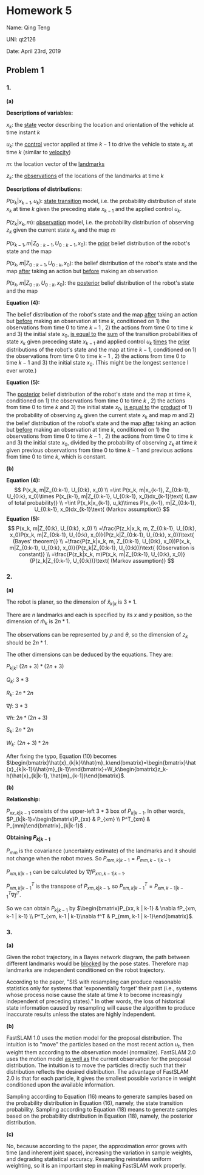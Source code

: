 # Homework 5

Name: Qing Teng

UNI: qt2126

Date: April 23rd, 2019

## Problem 1

### 1.

**(a)**

**Descriptions of variables:**

$x_k$: the <u>state</u> vector describing the location and orientation of the vehicle at time instant $k$

$u_k$: the <u>control</u> vector applied at time $k-1$ to drive the vehicle to state $x_k$ at time $k$ (similar to <u>velocity</u>)

$m$: the location vector of the <u>landmarks</u>

$z_k$: the <u>observations</u> of the locations of the landmarks at time $k$

**Descriptions of distributions:**

$P(x_k|x_{k-1}, u_k)$: <u>state transition</u> model, i.e. the probability distribution of state $x_k$ at time $k$ given the preceding state $x_{k-1}$ and the applied control $u_k$.

$P(z_k|x_k, m)$: <u>observation</u> model, i.e. the probability distribution of observing $z_k$ given the current state $x_k$ and the map $m$

$P(x_{k-1}, m|Z_{0:k-1}, U_{0:k-1}, x_0)$: the <u>prior</u> belief distribution of the robot's state and the map

$P(x_k, m|Z_{0:k-1}, U_{0:k}, x_0)$: the belief distribution of the robot's state and the map <u>after</u> taking an action but <u>before</u> making an observation

$P(x_k, m|Z_{0:k}, U_{0:k}, x_0)$: the <u>posterior</u> belief distribution of the robot's state and the map

**Equation (4):**

The belief distribution of the robot's state and the map <u>after</u> taking an action but <u>before</u> making an observation at time $k$, conditioned on 1) the observations from time $0$ to time $k-1$ , 2) the actions from time $0$ to time $k$ and 3) the initial state $x_0$, <u>is equal to</u> the <u>sum</u> of the transition probabilities of state $x_k$ given preceding state $x_{k-1}$ and applied control $u_k$ <u>times</u> the <u>prior</u> distributions of the robot's state and the map at time $k-1$, conditioned on 1) the observations from time $0$ to time $k-1$ , 2) the actions from time $0$ to time $k-1$ and 3) the initial state $x_0$. (This might be the longest sentence I ever wrote.)

**Equation (5):**

The <u>posterior</u> belief distribution of the robot's state and the map at time $k$, conditioned on 1) the observations from time $0$ to time $k$ , 2) the actions from time $0$ to time $k$ and 3) the initial state $x_0$, <u>is equal to</u> the <u>product</u> of 1) the probability of observing $z_k$ given the current state $x_k$ and map $m$ and 2) the belief distribution of the robot's state and the map <u>after</u> taking an action but <u>before</u> making an observation at time $k$, conditioned on 1) the observations from time $0$ to time $k-1$ , 2) the actions from time $0$ to time $k$ and 3) the initial state $x_0$, divided by the probability of observing $z_k$ at time $k$ given previous observations from time $0$ to time $k-1$ and previous actions from time $0$ to time $k$, which is constant.

**(b)**

**Equation (4):**
$$
P(x_k, m|Z_{0:k-1}, U_{0:k}, x_0)
\\
=\int P(x_k, m|x_{k-1}, Z_{0:k-1}, U_{0:k}, x_0)\times P(x_{k-1}, m|Z_{0:k-1}, U_{0:k-1}, x_0)dx_{k-1}\text{		(Law of total probability)}
\\
=\int P(x_k|x_{k-1}, u_k)\times P(x_{k-1}, m|Z_{0:k-1}, U_{0:k-1}, x_0)dx_{k-1}\text{		(Markov assumption)}
$$
**Equation (5):**
$$
P(x_k, m|Z_{0:k}, U_{0:k}, x_0)
\\
=\frac{P(z_k|x_k, m, Z_{0:k-1}, U_{0:k}, x_0)P(x_k, m|Z_{0:k-1}, U_{0:k}, x_0)}{P(z_k|Z_{0:k-1}, U_{0:k}, x_0)}\text{		(Bayes' theorem)}
\\
=\frac{P(z_k|x_k, m, Z_{0:k-1}, U_{0:k}, x_0))P(x_k, m|Z_{0:k-1}, U_{0:k}, x_0)}{P(z_k|Z_{0:k-1}, U_{0:k})}\text{		(Observation is constant)}
\\
=\frac{P(z_k|x_k, m)P(x_k, m|Z_{0:k-1}, U_{0:k}, x_0)}{P(z_k|Z_{0:k-1}, U_{0:k})}\text{		(Markov assumption)}
$$

### 2.

**(a)**

The robot is planer, so the dimension of $\hat{x}_{k|k}$ is $3*1$.

There are $n$ landmarks and each is specified by its $x$ and $y$ position, so the dimension of $\hat{m}_k$ is $2n*1$.

The observations can be represented by $\rho$ and $\theta$, so the dimension of $z_k$ should be $2n * 1$.

The other dimensions can be deduced by the equations. They are:

$P_{k|k}$: $(2n+3) * (2n+3)$

$Q_k$: $3 * 3$

$R_k$: $2n * 2n$

$\nabla f$: $3 * 3$

$\nabla h$: $2n * (2n+3)$

$S_k$: $2n * 2n$

$W_k$: $(2n+3) * 2n$

After fixing the typo, Equation (10) becomes $\begin{bmatrix}\hat{x}_{k|k}\\\hat{m}_k\end{bmatrix}=\begin{bmatrix}\hat{x}_{k|k-1}\\\hat{m}_{k-1}\end{bmatrix}+W_k\begin{bmatrix}z_k-h(\hat{x}_{k|k-1}, \hat{m}_{k-1})\end{bmatrix}$.

**(b)**

**Relationship:**

$P_{xx, k|k-1}$ consists of the upper-left $3*3$ box of $P_{k|k-1}$. In other words, $P_{k|k-1}=\begin{bmatrix}P_{xx} & P_{xm} \\ P^T_{xm} & P_{mm}\end{bmatrix}_{k|k-1}$ .

**Obtaining $P_{k|k-1}$**

$P_{mm}$ is the covariance (uncertainty estimate) of the landmarks and it should not change when the robot moves. So $P_{mm, k | k-1} = P_{mm, k-1 | k-1}$.

$P_{xm, k|k-1}$ can be calculated by $\nabla fP_{xm, k-1 | k-1}$.

$P^T_{xm, k|k-1}$ is the transpose of $P_{xm, k|k-1}$, so $P^T_{xm, k|k-1}=P^T_{xm, k-1 | k-1}\nabla f^T$.

So we can obtain $P_{k|k-1}$ by $\begin{bmatrix}P_{xx, k | k-1} & \nabla fP_{xm, k-1 | k-1} \\ P^T_{xm, k-1 | k-1}\nabla f^T & P_{mm, k-1 | k-1}\end{bmatrix}$.

### 3.

**(a)**

Given the robot trajectory, in a Bayes network diagram, the path between different landmarks would be <u>blocked</u> by the pose states. Therefore map landmarks are independent conditioned on the robot trajectory.

According to the paper, "SIS with resampling can produce reasonable statistics only for systems that 'exponentially forget' their past (i.e., systems whose process noise cause the state at time $k$ to become increasingly independent of preceding states)." In other words, the loss of historical state information caused by resampling will cause the algorithm to produce inaccurate results unless the states are highly independent.

**(b)**

FastSLAM 1.0 uses the motion model for the proposal distribution. The intuition is to "move" the particles based on the most recent action $u_t$, then weight them according to the observation model (normalize). FastSLAM 2.0 uses the motion model <u>as well as</u> the current observation for the proposal distribution. The intuition is to move the particles directly such that their distribution reflects the desired distribution. The advantage of FastSLAM 2.0 is that for each particle, it gives the smallest possible variance in weight conditioned upon the available information.

Sampling according to Equation (16) means to generate samples based on the probability distribution in Equation (16), namely, the state transition probability. Sampling according to Equation (18) means to generate samples based on the probability distribution in Equation (18), namely, the posterior distribution.

**(c)**

No, because according to the paper, the approximation error grows with time (and inherent joint space), increasing the variation in sample weights, and degrading statistical accuracy. Resampling reinstates uniform weighting, so it is an important step in making FastSLAM work properly.


